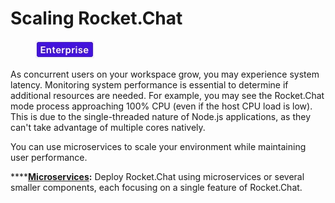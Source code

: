 # Scaling Rocket.Chat

<figure><img src="../../.gitbook/assets/EnterpriseEditionTag (2).jpg" alt=""><figcaption></figcaption></figure>

As concurrent users on your workspace grow, you may experience system latency. Monitoring system performance is essential to determine if additional resources are needed. For example, you may see the Rocket.Chat mode process approaching 100% CPU (even if the host CPU load is low). This is due to the single-threaded nature of Node.js applications, as they can't take advantage of multiple cores natively.

You can use microservices to scale your environment while maintaining user performance.

****[**Microservices**](microservices-setup.md)**:**  Deploy Rocket.Chat using microservices or several smaller components, each focusing on a single feature of Rocket.Chat.
